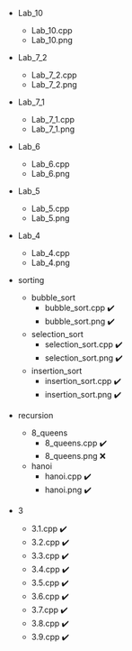 - Lab_10
  - Lab_10.cpp 
  - Lab_10.png 

- Lab_7_2
  - Lab_7_2.cpp 
  - Lab_7_2.png 

- Lab_7_1
  - Lab_7_1.cpp 
  - Lab_7_1.png 

- Lab_6
  - Lab_6.cpp 
  - Lab_6.png 

- Lab_5
  - Lab_5.cpp 
  - Lab_5.png 

- Lab_4
  - Lab_4.cpp 
  - Lab_4.png 

- sorting
  - bubble_sort
    - bubble_sort.cpp ✔️
    - bubble_sort.png ✔️
  - selection_sort
    - selection_sort.cpp ✔️
    - selection_sort.png ✔️
  - insertion_sort
    - insertion_sort.cpp ✔️
    - insertion_sort.png ✔️

- recursion
  - 8_queens
    - 8_queens.cpp ✔️
    - 8_queens.png ❌
  - hanoi
    - hanoi.cpp ✔️
    - hanoi.png ✔️
   
- 3
  - 3.1.cpp ✔️
  - 3.2.cpp ✔️
  - 3.3.cpp ✔️
  - 3.4.cpp ✔️
  - 3.5.cpp ✔️
  - 3.6.cpp ✔️
  - 3.7.cpp ✔️
  - 3.8.cpp ✔️
  - 3.9.cpp ✔️
